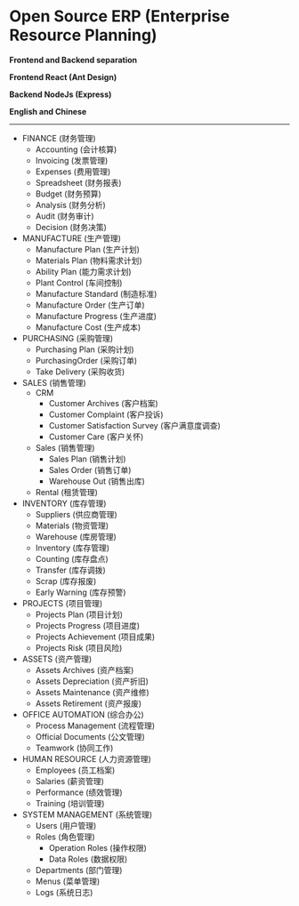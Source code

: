 # Open Source ERP (Enterprise Resource Planning)

**Frontend and Backend separation**

**Frontend React (Ant Design)**

**Backend NodeJs (Express)**

**English and Chinese**

---

- FINANCE (财务管理)
  - Accounting (会计核算)
  - Invoicing (发票管理)
  - Expenses (费用管理)
  - Spreadsheet (财务报表)
  - Budget (财务预算)
  - Analysis (财务分析)
  - Audit (财务审计)
  - Decision (财务决策)
- MANUFACTURE (生产管理)
  - Manufacture Plan (生产计划)
  - Materials Plan (物料需求计划)
  - Ability Plan (能力需求计划)
  - Plant Control (车间控制)
  - Manufacture Standard (制造标准)
  - Manufacture Order (生产订单)
  - Manufacture Progress (生产进度)
  - Manufacture Cost (生产成本)
- PURCHASING (采购管理)
  - Purchasing Plan (采购计划)
  - PurchasingOrder (采购订单)
  - Take Delivery (采购收货)
- SALES (销售管理)
  - CRM
    - Customer Archives (客户档案)
    - Customer Complaint (客户投诉)
    - Customer Satisfaction Survey (客户满意度调查)
    - Customer Care (客户关怀)
  - Sales (销售管理)
    - Sales Plan (销售计划)
    - Sales Order (销售订单)
    - Warehouse Out (销售出库)
  - Rental (租赁管理)
- INVENTORY (库存管理)
  - Suppliers (供应商管理)
  - Materials (物资管理)
  - Warehouse (库房管理)
  - Inventory (库存管理)
  - Counting (库存盘点)
  - Transfer (库存调拨)
  - Scrap (库存报废)
  - Early Warning (库存预警)
- PROJECTS (项目管理)
  - Projects Plan (项目计划)
  - Projects Progress (项目进度)
  - Projects Achievement (项目成果)
  - Projects Risk (项目风险)
- ASSETS (资产管理)
  - Assets Archives (资产档案)
  - Assets Depreciation (资产折旧)
  - Assets Maintenance (资产维修)
  - Assets Retirement (资产报废)
- OFFICE AUTOMATION (综合办公)
  - Process Management (流程管理)
  - Official Documents (公文管理)
  - Teamwork (协同工作)
- HUMAN RESOURCE (人力资源管理)
  - Employees (员工档案)
  - Salaries (薪资管理)
  - Performance (绩效管理)
  - Training (培训管理)
- SYSTEM MANAGEMENT (系统管理)
  - Users (用户管理)
  - Roles (角色管理)
    - Operation Roles (操作权限)
    - Data Roles (数据权限)
  - Departments (部门管理)
  - Menus (菜单管理)
  - Logs (系统日志)
